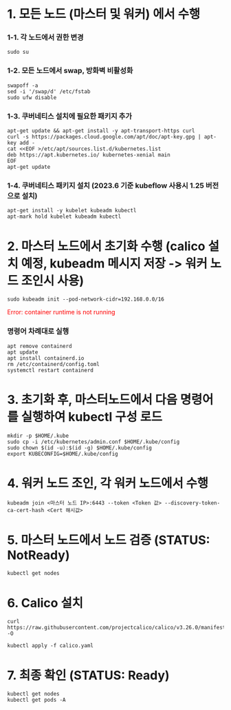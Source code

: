 # 1. 모든 노드 (마스터 및 워커) 에서 수행
### 1-1. 각 노드에서 권한 변경

    sudo su

### 1-2. 모든 노드에서 swap, 방화벽 비활성화

    swapoff -a
    sed -i '/swap/d' /etc/fstab
    sudo ufw disable

### 1-3. 쿠버네티스 설치에 필요한 패키지 추가

    apt-get update && apt-get install -y apt-transport-https curl
    curl -s https://packages.cloud.google.com/apt/doc/apt-key.gpg | apt-key add -
    cat <<EOF >/etc/apt/sources.list.d/kubernetes.list
    deb https://apt.kubernetes.io/ kubernetes-xenial main
    EOF
    apt-get update

### 1-4. 쿠버네티스 패키지 설치 (2023.6 기준 kubeflow 사용시 1.25 버전으로 설치)

    apt-get install -y kubelet kubeadm kubectl
    apt-mark hold kubelet kubeadm kubectl

# 2. 마스터 노드에서 초기화 수행 (calico 설치 예정, kubeadm 메시지 저장 -> 워커 노드 조인시 사용)

    sudo kubeadm init --pod-network-cidr=192.168.0.0/16

<span style="color: red"> Error: container runtime is not running</span>

### 명령어 차례대로 실행

    apt remove containerd
    apt update
    apt install containerd.io
    rm /etc/containerd/config.toml
    systemctl restart containerd

# 3. 초기화 후, 마스터노드에서 다음 명령어를 실행하여 kubectl 구성 로드

    mkdir -p $HOME/.kube
    sudo cp -i /etc/kubernetes/admin.conf $HOME/.kube/config
    sudo chown $(id -u):$(id -g) $HOME/.kube/config
    export KUBECONFIG=$HOME/.kube/config

# 4. 워커 노드 조인, 각 워커 노드에서 수행

    kubeadm join <마스터 노드 IP>:6443 --token <Token 값> --discovery-token-ca-cert-hash <Cert 해시값>

# 5. 마스터 노드에서 노드 검증 (STATUS: NotReady)

    kubectl get nodes

# 6. Calico 설치

    curl https://raw.githubusercontent.com/projectcalico/calico/v3.26.0/manifests/calico.yaml -O

    kubectl apply -f calico.yaml

# 7. 최종 확인 (STATUS: Ready)

    kubectl get nodes
    kubectl get pods -A
